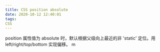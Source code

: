 ```yaml
---
title: CSS position absolute
date: 2020-10-12 12:40:01
tags:
CSS
---
```

position 属性值为 absolute 时，默认根据父级向上最近的非 'static' 定位。用 left/right/top/bottom 实现偏移。
m
